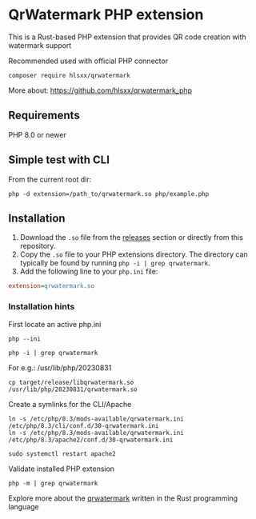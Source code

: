 # QrWatermark PHP extension

This is a Rust-based PHP extension that provides QR code creation with watermark support

Recommended used with official PHP connector

```
composer require hlsxx/qrwatermark
```

More about: https://github.com/hlsxx/qrwatermark_php

## Requirements
PHP 8.0 or newer

## Simple test with CLI
From the current root dir:

```
php -d extension=/path_to/qrwatermark.so php/example.php
```

## Installation

1. Download the `.so` file from the [releases](https://github.com/hlsxx/qrwatermark_php_extension/releases) section or directly from this repository.
2. Copy the `.so` file to your PHP extensions directory. The directory can typically be found by running `php -i | grep qrwatermark`.
3. Add the following line to your `php.ini` file:

```ini
extension=qrwatermark.so
```

### Installation hints

First locate an active php.ini

```
php --ini
```

```
php -i | grep qrwatermark
```

For e.g.: /usr/lib/php/20230831

```
cp target/release/libqrwatermark.so /usr/lib/php/20230831/qrwatermark.so
```

Create a symlinks for the CLI/Apache

```
ln -s /etc/php/8.3/mods-available/qrwatermark.ini /etc/php/8.3/cli/conf.d/30-qrwatermark.ini
ln -s /etc/php/8.3/mods-available/qrwatermark.ini /etc/php/8.3/apache2/conf.d/30-qrwatermark.ini
```

```
sudo systemctl restart apache2
````

Validate installed PHP extension
```
php -m | grep qrwatermark
```

Explore more about the [qrwatermark](https://github.com/hlsxx/qrwatermark) written in the Rust programming language
